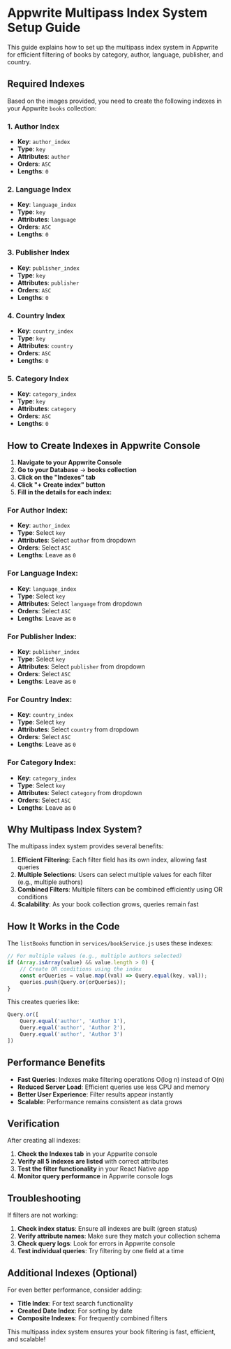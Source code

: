 # Appwrite Multipass Index System Setup Guide

This guide explains how to set up the multipass index system in Appwrite for efficient filtering of books by category, author, language, publisher, and country.

## Required Indexes

Based on the images provided, you need to create the following indexes in your Appwrite `books` collection:

### 1. Author Index
- **Key**: `author_index`
- **Type**: `key`
- **Attributes**: `author`
- **Orders**: `ASC`
- **Lengths**: `0`

### 2. Language Index
- **Key**: `language_index`
- **Type**: `key`
- **Attributes**: `language`
- **Orders**: `ASC`
- **Lengths**: `0`

### 3. Publisher Index
- **Key**: `publisher_index`
- **Type**: `key`
- **Attributes**: `publisher`
- **Orders**: `ASC`
- **Lengths**: `0`

### 4. Country Index
- **Key**: `country_index`
- **Type**: `key`
- **Attributes**: `country`
- **Orders**: `ASC`
- **Lengths**: `0`

### 5. Category Index
- **Key**: `category_index`
- **Type**: `key`
- **Attributes**: `category`
- **Orders**: `ASC`
- **Lengths**: `0`

## How to Create Indexes in Appwrite Console

1. **Navigate to your Appwrite Console**
2. **Go to your Database** → **books collection**
3. **Click on the "Indexes" tab**
4. **Click "+ Create index" button**
5. **Fill in the details for each index:**

### For Author Index:
- **Key**: `author_index`
- **Type**: Select `key`
- **Attributes**: Select `author` from dropdown
- **Orders**: Select `ASC`
- **Lengths**: Leave as `0`

### For Language Index:
- **Key**: `language_index`
- **Type**: Select `key`
- **Attributes**: Select `language` from dropdown
- **Orders**: Select `ASC`
- **Lengths**: Leave as `0`

### For Publisher Index:
- **Key**: `publisher_index`
- **Type**: Select `key`
- **Attributes**: Select `publisher` from dropdown
- **Orders**: Select `ASC`
- **Lengths**: Leave as `0`

### For Country Index:
- **Key**: `country_index`
- **Type**: Select `key`
- **Attributes**: Select `country` from dropdown
- **Orders**: Select `ASC`
- **Lengths**: Leave as `0`

### For Category Index:
- **Key**: `category_index`
- **Type**: Select `key`
- **Attributes**: Select `category` from dropdown
- **Orders**: Select `ASC`
- **Lengths**: Leave as `0`

## Why Multipass Index System?

The multipass index system provides several benefits:

1. **Efficient Filtering**: Each filter field has its own index, allowing fast queries
2. **Multiple Selections**: Users can select multiple values for each filter (e.g., multiple authors)
3. **Combined Filters**: Multiple filters can be combined efficiently using OR conditions
4. **Scalability**: As your book collection grows, queries remain fast

## How It Works in the Code

The `listBooks` function in `services/bookService.js` uses these indexes:

```javascript
// For multiple values (e.g., multiple authors selected)
if (Array.isArray(value) && value.length > 0) {
    // Create OR conditions using the index
    const orQueries = value.map((val) => Query.equal(key, val));
    queries.push(Query.or(orQueries));
}
```

This creates queries like:
```javascript
Query.or([
    Query.equal('author', 'Author 1'),
    Query.equal('author', 'Author 2'),
    Query.equal('author', 'Author 3')
])
```

## Performance Benefits

- **Fast Queries**: Indexes make filtering operations O(log n) instead of O(n)
- **Reduced Server Load**: Efficient queries use less CPU and memory
- **Better User Experience**: Filter results appear instantly
- **Scalable**: Performance remains consistent as data grows

## Verification

After creating all indexes:

1. **Check the Indexes tab** in your Appwrite console
2. **Verify all 5 indexes are listed** with correct attributes
3. **Test the filter functionality** in your React Native app
4. **Monitor query performance** in Appwrite console logs

## Troubleshooting

If filters are not working:

1. **Check index status**: Ensure all indexes are built (green status)
2. **Verify attribute names**: Make sure they match your collection schema
3. **Check query logs**: Look for errors in Appwrite console
4. **Test individual queries**: Try filtering by one field at a time

## Additional Indexes (Optional)

For even better performance, consider adding:

- **Title Index**: For text search functionality
- **Created Date Index**: For sorting by date
- **Composite Indexes**: For frequently combined filters

This multipass index system ensures your book filtering is fast, efficient, and scalable!
